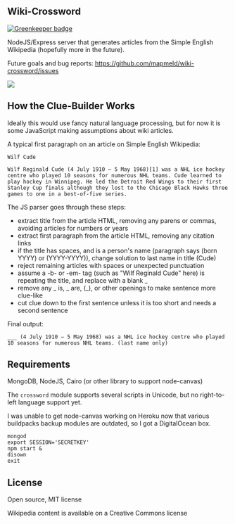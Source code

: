 ## Wiki-Crossword

[![Greenkeeper badge](https://badges.greenkeeper.io/mapmeld/wiki-crossword.svg)](https://greenkeeper.io/)

NodeJS/Express server that generates articles from the Simple English Wikipedia
(hopefully more in the future).

Future goals and bug reports: https://github.com/mapmeld/wiki-crossword/issues

<img src="http://i.imgur.com/MohDLRa.png"/>

## How the Clue-Builder Works

Ideally this would use fancy natural language processing, but for now it is some JavaScript making
assumptions about wiki articles.

A typical first paragraph on an article on Simple English Wikipedia:

```
Wilf Cude

Wilf Reginald Cude (4 July 1910 – 5 May 1968)[1] was a NHL ice hockey centre who played 10 seasons for numerous NHL teams. Cude learned to play hockey in Winnipeg. He led the Detroit Red Wings to their first Stanley Cup finals although they lost to the Chicago Black Hawks three games to one in a best-of-five series.
```

The JS parser goes through these steps:

- extract title from the article HTML, removing any parens or commas, avoiding articles for numbers or years
- extract first paragraph from the article HTML, removing any citation links
- if the title has spaces, and is a person's name (paragraph says (born YYYY) or (YYYY-YYYY)), change solution to last name in title (Cude)
- reject remaining articles with spaces or unexpected punctuation
- assume a -b- or -em- tag (such as "Wilf Reginald Cude" here) is repeating the title, and replace with a blank \_
- remove any \_ is, \_ are, (\_), or other openings to make sentence more clue-like
- cut clue down to the first sentence unless it is too short and needs a second sentence

Final output:

```
___ (4 July 1910 – 5 May 1968) was a NHL ice hockey centre who played 10 seasons for numerous NHL teams. (last name only)
```

## Requirements

MongoDB, NodeJS, Cairo (or other library to support node-canvas)

The ```crossword``` module supports several scripts in Unicode, but no right-to-left language support yet.

I was unable to get node-canvas working on Heroku now that various buildpacks
backup modules are outdated, so I got a DigitalOcean box.

```
mongod
export SESSION='SECRETKEY'
npm start &
disown
exit
```

## License

Open source, MIT license

Wikipedia content is available on a Creative Commons license
